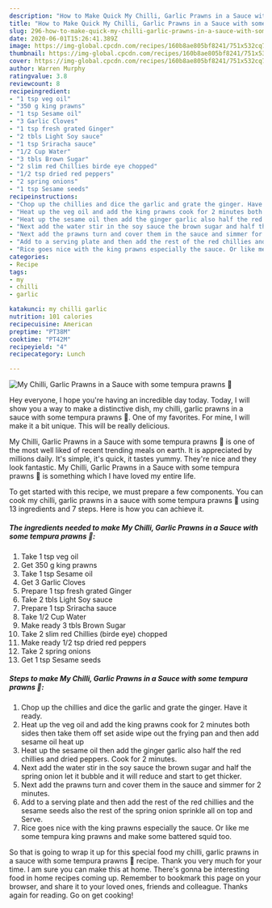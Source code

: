 ```yaml
---
description: "How to Make Quick My Chilli, Garlic Prawns in a Sauce with some tempura prawns 🥰"
title: "How to Make Quick My Chilli, Garlic Prawns in a Sauce with some tempura prawns 🥰"
slug: 296-how-to-make-quick-my-chilli-garlic-prawns-in-a-sauce-with-some-tempura-prawns
date: 2020-06-01T15:26:41.389Z
image: https://img-global.cpcdn.com/recipes/160b8ae805bf8241/751x532cq70/my-chilli-garlic-prawns-in-a-sauce-with-some-tempura-prawns-🥰-recipe-main-photo.jpg
thumbnail: https://img-global.cpcdn.com/recipes/160b8ae805bf8241/751x532cq70/my-chilli-garlic-prawns-in-a-sauce-with-some-tempura-prawns-🥰-recipe-main-photo.jpg
cover: https://img-global.cpcdn.com/recipes/160b8ae805bf8241/751x532cq70/my-chilli-garlic-prawns-in-a-sauce-with-some-tempura-prawns-🥰-recipe-main-photo.jpg
author: Warren Murphy
ratingvalue: 3.8
reviewcount: 8
recipeingredient:
- "1 tsp veg oil"
- "350 g king prawns"
- "1 tsp Sesame oil"
- "3 Garlic Cloves"
- "1 tsp fresh grated Ginger"
- "2 tbls Light Soy sauce"
- "1 tsp Sriracha sauce"
- "1/2 Cup Water"
- "3 tbls Brown Sugar"
- "2 slim red Chillies birde eye chopped"
- "1/2 tsp dried red peppers"
- "2 spring onions"
- "1 tsp Sesame seeds"
recipeinstructions:
- "Chop up the chillies and dice the garlic and grate the ginger. Have it ready."
- "Heat up the veg oil and add the king prawns cook for 2 minutes both sides then take them off set aside wipe out the frying pan and then add sesame oil heat up"
- "Heat up the sesame oil then add the ginger garlic also half the red chillies and dried peppers. Cook for 2 minutes."
- "Next add the water stir in the soy sauce the brown sugar and half the spring onion let it bubble and it will reduce and start to get thicker."
- "Next add the prawns turn and cover them in the sauce and simmer for 2 minutes."
- "Add to a serving plate and then add the rest of the red chillies and the sesame seeds also the rest of the spring onion sprinkle all on top and Serve."
- "Rice goes nice with the king prawns especially the sauce. Or like me some tempura king prawns and make some battered squid too."
categories:
- Recipe
tags:
- my
- chilli
- garlic

katakunci: my chilli garlic 
nutrition: 101 calories
recipecuisine: American
preptime: "PT38M"
cooktime: "PT42M"
recipeyield: "4"
recipecategory: Lunch

---
```



![My Chilli, Garlic Prawns in a Sauce with some tempura prawns 🥰](https://img-global.cpcdn.com/recipes/160b8ae805bf8241/751x532cq70/my-chilli-garlic-prawns-in-a-sauce-with-some-tempura-prawns-🥰-recipe-main-photo.jpg)

Hey everyone, I hope you're having an incredible day today. Today, I will show you a way to make a distinctive dish, my chilli, garlic prawns in a sauce with some tempura prawns 🥰. One of my favorites. For mine, I will make it a bit unique. This will be really delicious.



My Chilli, Garlic Prawns in a Sauce with some tempura prawns 🥰 is one of the most well liked of recent trending meals on earth. It is appreciated by millions daily. It's simple, it's quick, it tastes yummy. They're nice and they look fantastic. My Chilli, Garlic Prawns in a Sauce with some tempura prawns 🥰 is something which I have loved my entire life.


To get started with this recipe, we must prepare a few components. You can cook my chilli, garlic prawns in a sauce with some tempura prawns 🥰 using 13 ingredients and 7 steps. Here is how you can achieve it.

<!--inarticleads1-->

##### The ingredients needed to make My Chilli, Garlic Prawns in a Sauce with some tempura prawns 🥰:

1. Take 1 tsp veg oil
1. Get 350 g king prawns
1. Take 1 tsp Sesame oil
1. Get 3 Garlic Cloves
1. Prepare 1 tsp fresh grated Ginger
1. Take 2 tbls Light Soy sauce
1. Prepare 1 tsp Sriracha sauce
1. Take 1/2 Cup Water
1. Make ready 3 tbls Brown Sugar
1. Take 2 slim red Chillies (birde eye) chopped
1. Make ready 1/2 tsp dried red peppers
1. Take 2 spring onions
1. Get 1 tsp Sesame seeds




<!--inarticleads2-->

##### Steps to make My Chilli, Garlic Prawns in a Sauce with some tempura prawns 🥰:

1. Chop up the chillies and dice the garlic and grate the ginger. Have it ready.
1. Heat up the veg oil and add the king prawns cook for 2 minutes both sides then take them off set aside wipe out the frying pan and then add sesame oil heat up
1. Heat up the sesame oil then add the ginger garlic also half the red chillies and dried peppers. Cook for 2 minutes.
1. Next add the water stir in the soy sauce the brown sugar and half the spring onion let it bubble and it will reduce and start to get thicker.
1. Next add the prawns turn and cover them in the sauce and simmer for 2 minutes.
1. Add to a serving plate and then add the rest of the red chillies and the sesame seeds also the rest of the spring onion sprinkle all on top and Serve.
1. Rice goes nice with the king prawns especially the sauce. Or like me some tempura king prawns and make some battered squid too.




So that is going to wrap it up for this special food my chilli, garlic prawns in a sauce with some tempura prawns 🥰 recipe. Thank you very much for your time. I am sure you can make this at home. There's gonna be interesting food in home recipes coming up. Remember to bookmark this page on your browser, and share it to your loved ones, friends and colleague. Thanks again for reading. Go on get cooking!
